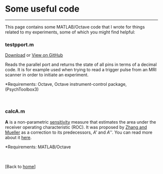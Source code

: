 # Some useful code

---

This page contains some MATLAB/Octave code that I wrote for things related to my experiments, some of which you might find helpful:

### testpport.m
[Download](http://vkmcheung.github.io/code/testpport.m) or [View on GitHub](https://github.com/vkmcheung/vkmcheung.github.io/blob/master/code/testpport.m)

Reads the parallel port and returns the state of all pins in terms of a decimal code. It is for example used when trying to read a trigger pulse from an MRI scanner in order to initiate an experiment.

*Requirements: Octave, Octave instrument-control package, (PsychToolbox3)

<br>

### calcA.m

**A** is a non-parametric [sensitivity](https://en.wikipedia.org/wiki/Detection_theory#Sensitivity_or_discriminability) measure that estimates the area under the receiver operating characteristic (ROC). It was proposed by [Zhang and Mueller](https://doi.org/10.1007/s11336-003-1119-8) as a correction to its predecessors, *A'* and *A''*. You can read more about it [here](https://sites.google.com/a/mtu.edu/whynotaprime/).

*Requirements: MATLAB/Octave

<br><br>[Back to [home](index.md)]
